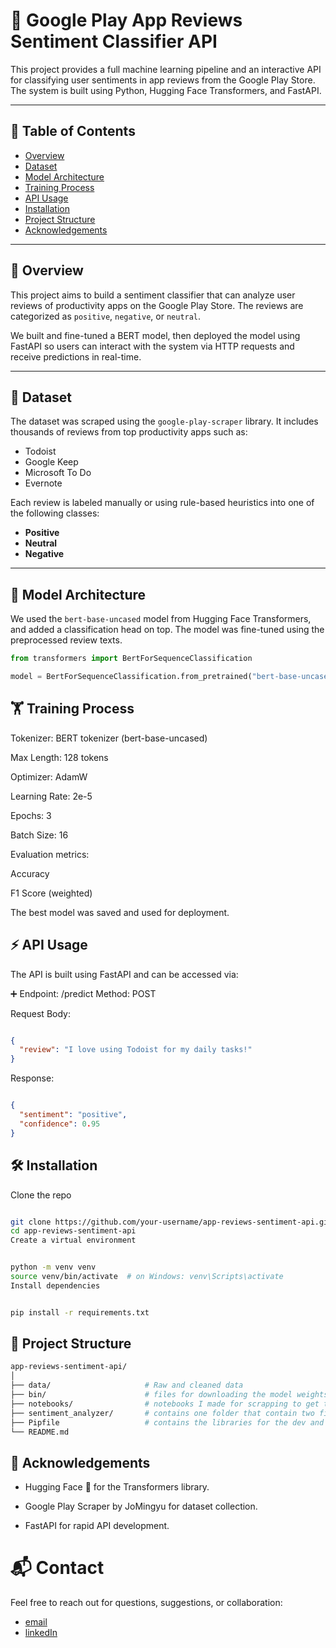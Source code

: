 # 🧠 Google Play App Reviews Sentiment Classifier API

This project provides a full machine learning pipeline and an interactive API for classifying user sentiments in app reviews from the Google Play Store. The system is built using Python, Hugging Face Transformers, and FastAPI.

---

## 📌 Table of Contents

- [Overview](#Overview)
- [Dataset](#dataset)
- [Model Architecture](#model-architecture)
- [Training Process](#training-process)
- [API Usage](#api-usage)
- [Installation](#installation)
- [Project Structure](#project-structure)
- [Acknowledgements](#acknowledgements)

---

## 📖 Overview

This project aims to build a sentiment classifier that can analyze user reviews of productivity apps on the Google Play Store. The reviews are categorized as `positive`, `negative`, or `neutral`.

We built and fine-tuned a BERT model, then deployed the model using FastAPI so users can interact with the system via HTTP requests and receive predictions in real-time.

---

## 📂 Dataset

The dataset was scraped using the `google-play-scraper` library. It includes thousands of reviews from top productivity apps such as:

- Todoist
- Google Keep
- Microsoft To Do
- Evernote

Each review is labeled manually or using rule-based heuristics into one of the following classes:

- **Positive**
- **Neutral**
- **Negative**

---

## 🧠 Model Architecture

We used the `bert-base-uncased` model from Hugging Face Transformers, and added a classification head on top. The model was fine-tuned using the preprocessed review texts.

```python
from transformers import BertForSequenceClassification

model = BertForSequenceClassification.from_pretrained("bert-base-uncased", num_labels=3)
```


## 🏋️ Training Process
Tokenizer: BERT tokenizer (bert-base-uncased)

Max Length: 128 tokens

Optimizer: AdamW

Learning Rate: 2e-5

Epochs: 3

Batch Size: 16

Evaluation metrics:

Accuracy

F1 Score (weighted)

The best model was saved and used for deployment.

## ⚡ API Usage
The API is built using FastAPI and can be accessed via:

➕ Endpoint: /predict
Method: POST

Request Body:

```json

{
  "review": "I love using Todoist for my daily tasks!"
}
```
Response:

```json

{
  "sentiment": "positive",
  "confidence": 0.95
}
```

## 🛠️ Installation
Clone the repo

``` bash

git clone https://github.com/your-username/app-reviews-sentiment-api.git
cd app-reviews-sentiment-api
Create a virtual environment
```
```bash

python -m venv venv
source venv/bin/activate  # on Windows: venv\Scripts\activate
Install dependencies
```
```bash

pip install -r requirements.txt
```

## 📁 Project Structure

```bash
app-reviews-sentiment-api/
│
├── data/                     # Raw and cleaned data
├── bin/                      # files for downloading the model weights and for running the uvicorn server
├── notebooks/                # notebooks I made for scrapping to get the data and text preprocessing and model training
├── sentiment_analyzer/       # contains one folder that contain two files, one for model architecture, And the other for the model input ouput handling, and the api file
├── Pipfile                   # contains the libraries for the dev and operations
└── README.md
```

## 🙏 Acknowledgements
* Hugging Face 🤗 for the Transformers library.

* Google Play Scraper by JoMingyu for dataset collection.

* FastAPI for rapid API development.

# 📬 Contact
Feel free to reach out for questions, suggestions, or collaboration:
* [email](shawkygamal150@gmail.com)
* [linkedIn](https://www.linkedin.com/in/shawky-gamal-0712b220a/)
